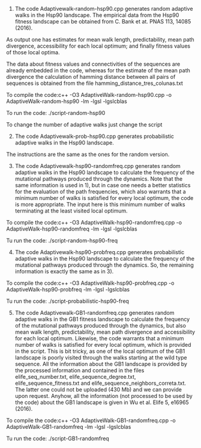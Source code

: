 
1) The code Adaptivewalk-random-hsp90.cpp generates random adaptive walks in the Hsp90 landscape. The empirical data from the Hsp90 fitness landscape can be obtained from C. Bank et at. PNAS 113, 14085 (2016).

As output one has estimates for mean walk length, predictability, mean path divergence, accessibility for each local optimum; and finally fitness values of those local optima.

The data about fitness values and connectivities of the sequences are already embedded in the code, whereas for the estimate
of the mean path divergence the calculation of hamming distance between all pairs of sequences is obtained from the file hamming_distance_tres_colunas.txt

To compile the code:c++ -O3 AdaptiveWalk-random-hsp90.cpp -o AdaptiveWalk-random-hsp90 -lm -lgsl -lgslcblas

To run the code: ./script-random-hsp90

To change the number of adaptive walks just change the script

2) The code Adaptivewalk-prob-hsp90.cpp generates probabilistic adaptive walks in the Hsp90 landscape.

The instructions are the same as the ones for the random version.

3) The code Adaptivewalk-hsp90-randomfreq.cpp generates random adaptive walks in the Hsp90 landscape to calculate the frequency of the mutational pathways produced through the dynamics. Note that the same information is used in 1), but in case one needs a better statistics for the evaluation of the path frequencies, which also warrants that a minimum number of walks is satisfied for every local optimum, the code is more appropriate. The input here is this minimum number of walks terminating at the least visited local optimum.

To compile the code:c++ -O3 AdaptiveWalk-hsp90-randomfreq.cpp -o AdaptiveWalk-hsp90-randomfreq -lm -lgsl -lgslcblas

Tu run the code: ./script-random-hsp90-freq

4) The code Adaptivewalk-hsp90-probfreq.cpp generates probabilistic adaptive walks in the Hsp90 landscape to calculate the frequency of the mutational pathways produced through the dynamics. So, the remaining information is exactly the same as in 3). 

To compile the code:c++ -O3 AdaptiveWalk-hsp90-probfreq.cpp -o AdaptiveWalk-hsp90-probfreq -lm -lgsl -lgslcblas

Tu run the code: ./script-probabilistic-hsp90-freq

5) The code Adaptivewalk-GB1-randomfreq.cpp generates random adaptive walks in the GB1 fitness landscape to calculate the frequency of the mutational pathways produced through the dynamics, but also mean walk length, predictability, mean path divergence and accessibility for each local optimum. Likewise, the code warrants that a minimum number of walks is satisfied for every local optimum, which is provided in the script. This is bit tricky, as one of the local optimum of the GB1 landscape is poorly visited through the walks starting at the wild type sequence. All the information about the GB1 landscape is provided by the processed information and contained in the files elife_seq_number.txt, elife_sequence_degree.txt, elife_sequence_fitness.txt and elife_sequence_neighbors_correta.txt. The latter one could not be uploaded (430 Mb) and we can provide upon request. Anyhow, all the information (not processed to be used by the code) about the GB1 landscape is given in Wu et al. Elife 5, e16965 (2016).

To compile the code:c++ -O3 AdaptiveWalk-GB1-randomfreq.cpp -o AdaptiveWalk-GB1-randomfreq -lm -lgsl -lgslcblas

Tu run the code: ./script-GB1-randomfreq





